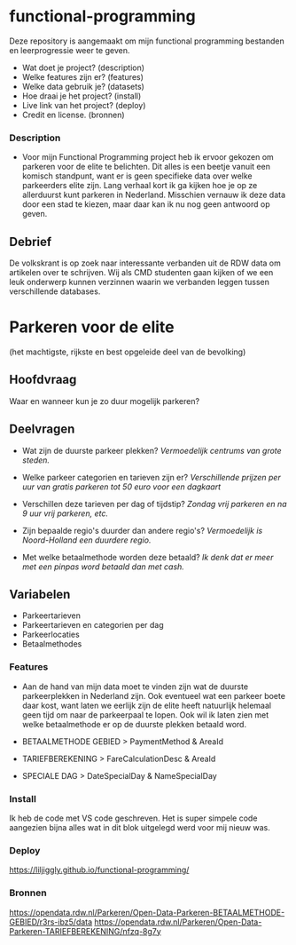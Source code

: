 # functional-programming
Deze repository is aangemaakt om mijn functional programming bestanden en leerprogressie weer te geven.

- Wat doet je project? (description)
- Welke features zijn er? (features)
- Welke data gebruik je? (datasets)
- Hoe draai je het project? (install)
- Live link van het project? (deploy)
- Credit en license. (bronnen)


### Description

- Voor mijn Functional Programming project heb ik ervoor gekozen om parkeren voor de elite te belichten. Dit alles is een beetje vanuit een komisch standpunt, want er is geen specifieke data over welke parkeerders elite zijn. Lang verhaal kort ik ga kijken hoe je op ze allerduurst kunt parkeren in Nederland. Misschien vernauw ik deze data door een stad te kiezen, maar daar kan ik nu nog geen antwoord op geven.

## Debrief

De volkskrant is op zoek naar interessante verbanden uit de RDW data om artikelen over te schrijven. Wij als CMD studenten gaan kijken of we een leuk onderwerp kunnen verzinnen waarin we verbanden leggen tussen verschillende databases.

# Parkeren voor de elite
(het machtigste, rijkste en best opgeleide deel van de bevolking)

## Hoofdvraag
Waar en wanneer kun je zo duur mogelijk parkeren? 

## Deelvragen
* Wat zijn de duurste parkeer plekken?
_Vermoedelijk centrums van grote steden._

* Welke parkeer categorien en tarieven zijn er?
_Verschillende prijzen per uur van gratis parkeren tot 50 euro voor een dagkaart_

* Verschillen deze tarieven per dag of tijdstip?
_Zondag vrij parkeren en na 9 uur vrij parkeren, etc._

* Zijn bepaalde regio's duurder dan andere regio's?
_Vermoedelijk is Noord-Holland een duurdere regio._

* Met welke betaalmethode worden deze betaald?
_Ik denk dat er meer met een pinpas word betaald dan met cash._

## Variabelen
* Parkeertarieven
* Parkeertarieven en categorien per dag
* Parkeerlocaties
* Betaalmethodes


### Features

- Aan de hand van mijn data moet te vinden zijn wat de duurste parkeerplekken in Nederland zijn. Ook eventueel wat een parkeer boete daar kost, want laten we eerlijk zijn de elite heeft natuurlijk helemaal geen tijd om naar de parkeerpaal te lopen. Ook wil ik laten zien met welke betaalmethode er op de duurste plekken betaald word. 

- BETAALMETHODE GEBIED > PaymentMethod & AreaId
- TARIEFBEREKENING > FareCalculationDesc & AreaId
- SPECIALE DAG > DateSpecialDay & NameSpecialDay

### Install

Ik heb de code met VS code geschreven. Het is super simpele code aangezien bijna alles wat in dit blok uitgelegd werd voor mij nieuw was.

### Deploy

https://liljiggly.github.io/functional-programming/

### Bronnen

https://opendata.rdw.nl/Parkeren/Open-Data-Parkeren-BETAALMETHODE-GEBIED/r3rs-ibz5/data
https://opendata.rdw.nl/Parkeren/Open-Data-Parkeren-TARIEFBEREKENING/nfzq-8g7y




 
